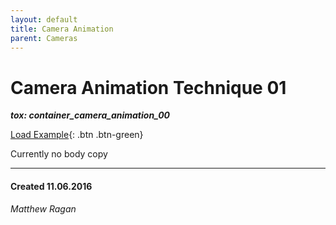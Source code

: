 ```yaml
---
layout: default
title: Camera Animation
parent: Cameras
---
```


# Camera Animation Technique 01
***tox: container_camera_animation_00***  

[Load Example](?remoteTox=https://github.com/raganmd/touchdesigner-community-examples-code/blob/main/tox/container_camera_animation-00.tox?raw=true){: .btn .btn-green}

Currently no body copy

---
#### Created 11.06.2016
*Matthew Ragan*